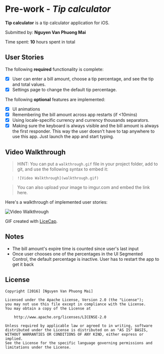 # Pre-work - *Tip calculator*

**Tip calculator** is a tip calculator application for iOS.

Submitted by: **Nguyen Van Phuong Mai**

Time spent: **10** hours spent in total

## User Stories

The following **required** functionality is complete:

* [X] User can enter a bill amount, choose a tip percentage, and see the tip and total values.
* [X] Settings page to change the default tip percentage.

The following **optional** features are implemented:
* [X] UI animations
* [X] Remembering the bill amount across app restarts (if <10mins)
* [X] Using locale-specific currency and currency thousands separators.
* [X] Making sure the keyboard is always visible and the bill amount is always the first responder. This way the user doesn't have to tap anywhere to use this app. Just launch the app and start typing.

## Video Walkthrough 

> HINT: You can put a `walkthrough.gif` file in your project folder, add to git, and use the following syntax to embed it: 
 
> `![Video Walkthrough](walkthrough.gif)` 
 
> You can also upload your image to imgur.com and embed the link here.

Here's a walkthrough of implemented user stories:

![Video Walkthrough](http://i1310.photobucket.com/albums/s647/timonbumba1/tip_cal_zps10tsjzmf.gif)

GIF created with [LiceCap](http://www.cockos.com/licecap/).

## Notes

* The bill amount's expire time is counted since user's last input
* Once user chooses one of the percentages in the UI Segmented Control, the default percentage is inactive. 
User has to restart the app to get it back

## License

    Copyright [2016] [Nguyen Van Phuong Mai]

    Licensed under the Apache License, Version 2.0 (the "License");
    you may not use this file except in compliance with the License.
    You may obtain a copy of the License at

        http://www.apache.org/licenses/LICENSE-2.0

    Unless required by applicable law or agreed to in writing, software
    distributed under the License is distributed on an "AS IS" BASIS,
    WITHOUT WARRANTIES OR CONDITIONS OF ANY KIND, either express or implied.
    See the License for the specific language governing permissions and
    limitations under the License.